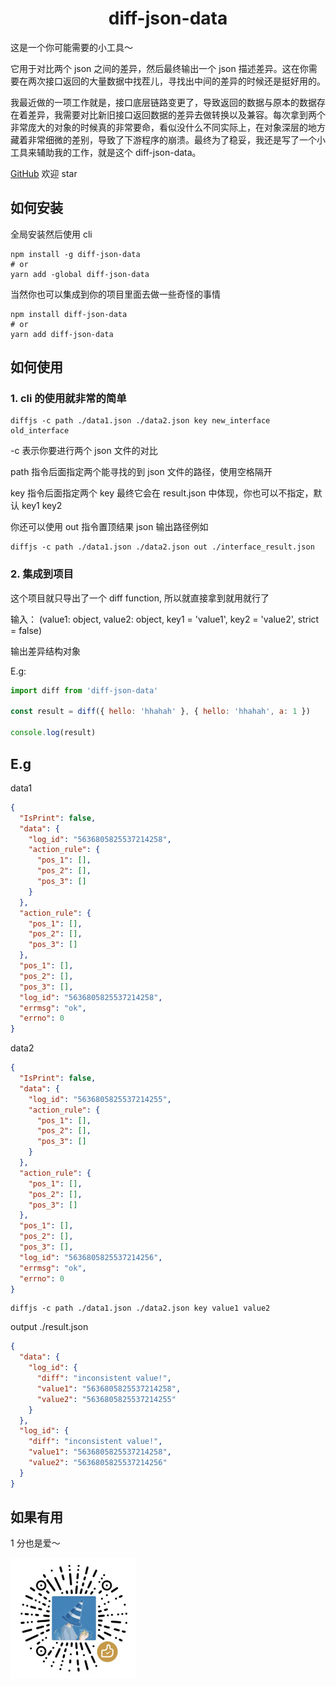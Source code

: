 # <center>diff-json-data</center>

这是一个你可能需要的小工具～

它用于对比两个 json 之间的差异，然后最终输出一个 json 描述差异。这在你需要在两次接口返回的大量数据中找茬儿，寻找出中间的差异的时候还是挺好用的。

我最近做的一项工作就是，接口底层链路变更了，导致返回的数据与原本的数据存在着差异，我需要对比新旧接口返回数据的差异去做转换以及兼容。每次拿到两个非常庞大的对象的时候真的非常要命，看似没什么不同实际上，在对象深层的地方藏着非常细微的差别，导致了下游程序的崩溃。最终为了稳妥，我还是写了一个小工具来辅助我的工作，就是这个 diff-json-data。

[GitHub](https://github.com/winily/diff-json-data) 欢迎 star

## 如何安装

全局安装然后使用 cli

```shell
npm install -g diff-json-data
# or
yarn add -global diff-json-data
```

当然你也可以集成到你的项目里面去做一些奇怪的事情

```shell
npm install diff-json-data
# or
yarn add diff-json-data
```

## 如何使用

### 1. cli 的使用就非常的简单

```shell
diffjs -c path ./data1.json ./data2.json key new_interface old_interface
```

-c 表示你要进行两个 json 文件的对比

path 指令后面指定两个能寻找的到 json 文件的路径，使用空格隔开

key 指令后面指定两个 key 最终它会在 result.json 中体现，你也可以不指定，默认 key1 key2

你还可以使用 out 指令置顶结果 json 输出路径例如

```shell
diffjs -c path ./data1.json ./data2.json out ./interface_result.json
```

### 2. 集成到项目

这个项目就只导出了一个 diff function, 所以就直接拿到就用就行了

输入：
(value1: object, value2: object, key1 = 'value1', key2 = 'value2', strict = false)

输出差异结构对象

E.g:

```js
import diff from 'diff-json-data'

const result = diff({ hello: 'hhahah' }, { hello: 'hhahah', a: 1 })

console.log(result)
```

## E.g

data1

```json
{
  "IsPrint": false,
  "data": {
    "log_id": "5636805825537214258",
    "action_rule": {
      "pos_1": [],
      "pos_2": [],
      "pos_3": []
    }
  },
  "action_rule": {
    "pos_1": [],
    "pos_2": [],
    "pos_3": []
  },
  "pos_1": [],
  "pos_2": [],
  "pos_3": [],
  "log_id": "5636805825537214258",
  "errmsg": "ok",
  "errno": 0
}
```

data2

```json
{
  "IsPrint": false,
  "data": {
    "log_id": "5636805825537214255",
    "action_rule": {
      "pos_1": [],
      "pos_2": [],
      "pos_3": []
    }
  },
  "action_rule": {
    "pos_1": [],
    "pos_2": [],
    "pos_3": []
  },
  "pos_1": [],
  "pos_2": [],
  "pos_3": [],
  "log_id": "5636805825537214256",
  "errmsg": "ok",
  "errno": 0
}
```

```shell
diffjs -c path ./data1.json ./data2.json key value1 value2
```

output ./result.json

```json
{
  "data": {
    "log_id": {
      "diff": "inconsistent value!",
      "value1": "5636805825537214258",
      "value2": "5636805825537214255"
    }
  },
  "log_id": {
    "diff": "inconsistent value!",
    "value1": "5636805825537214258",
    "value2": "5636805825537214256"
  }
}
```

## 如果有用

1 分也是爱～

<img src="https://github.com/winily/winily/blob/main/give_money.jpg" style="width: 200px;"/>
